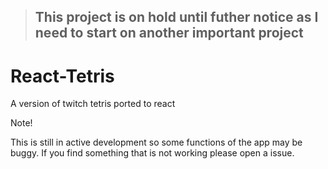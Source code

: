 >## This project is on hold until futher notice as I need to start on another important project

# React-Tetris
A version of twitch tetris ported to react

Note!

This is still in active development so some functions of the app may be buggy. If you find something that is not working please open a issue.
